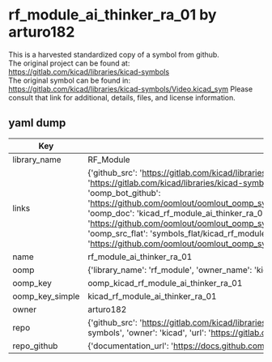 # rf_module_ai_thinker_ra_01 by arturo182  
This is a harvested standardized copy of a symbol from github.  
The original project can be found at:  
https://gitlab.com/kicad/libraries/kicad-symbols  
The original symbol can be found in:
https://gitlab.com/kicad/libraries/kicad-symbols/Video.kicad_sym
Please consult that link for additional, details, files, and license information.  
## yaml dump  
| Key | Value |  
| --- | --- |  
| library_name | RF_Module |  
| links | {'github_src': 'https://gitlab.com/kicad/libraries/kicad-symbols/Video.kicad_sym', 'github_src_repo': 'https://gitlab.com/kicad/libraries/kicad-symbols', 'oomp_bot': 'kicad_rf_module_ai_thinker_ra_01/working', 'oomp_bot_github': 'https://github.com/oomlout/oomlout_oomp_symbol_bot/tree/main/kicad_rf_module_ai_thinker_ra_01/working', 'oomp_doc': 'kicad_rf_module_ai_thinker_ra_01/working', 'oomp_doc_github': 'https://github.com/oomlout/oomlout_oomp_symbol_doc/tree/main/kicad_rf_module_ai_thinker_ra_01/working', 'oomp_src_flat': 'symbols_flat/kicad_rf_module_ai_thinker_ra_01/working', 'oomp_src_flat_github': 'https://github.com/oomlout/oomlout_oomp_symbol_src/tree/main/kicad_rf_module_ai_thinker_ra_01/working'} |  
| name | rf_module_ai_thinker_ra_01 |  
| oomp | {'library_name': 'rf_module', 'owner_name': 'kicad', 'symbol_name': 'rf_module_ai_thinker_ra_01'} |  
| oomp_key | oomp_kicad_rf_module_ai_thinker_ra_01 |  
| oomp_key_simple | kicad_rf_module_ai_thinker_ra_01 |  
| owner | arturo182 |  
| repo | {'github_src': 'https://gitlab.com/kicad/libraries/kicad-symbols/Video.kicad_sym', 'name': 'libraries/kicad-symbols', 'owner': 'kicad', 'url': 'https://gitlab.com/kicad/libraries/kicad-symbols'} |  
| repo_github | {'documentation_url': 'https://docs.github.com/rest/repos/repos#get-a-repository', 'message': 'Not Found'} |  

